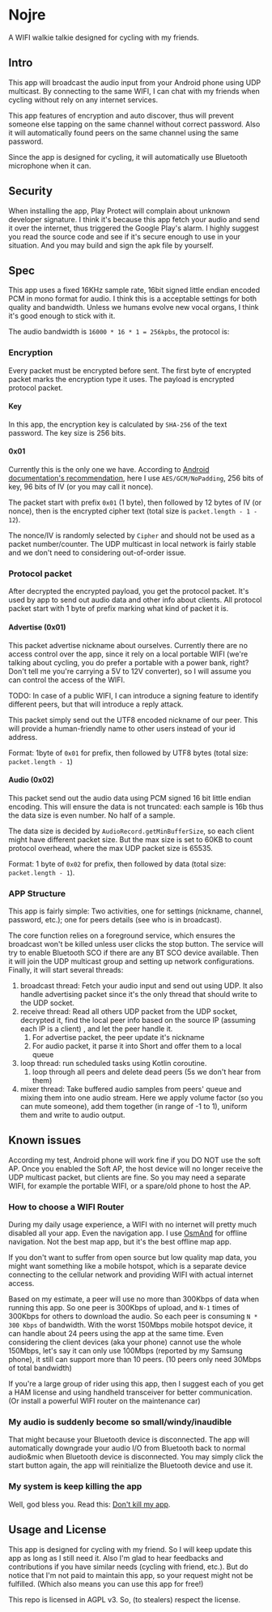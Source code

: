 # Nojre

A WIFI walkie talkie designed for cycling with my friends.

## Intro

This app will broadcast the audio input from your Android phone using UDP multicast. By connecting to the same WIFI, I can chat with my friends when cycling without rely on any internet services.

This app features of encryption and auto discover, thus will prevent someone else tapping on the same channel without correct password. Also it will automatically found peers on the same channel using the same password.

Since the app is designed for cycling, it will automatically use Bluetooth microphone when it can.

## Security

When installing the app, Play Protect will complain about unknown developer signature. I think it's because this app fetch your audio and send it over the internet, thus triggered the Google Play's alarm. I highly suggest you read the source code and see if it's secure enough to use in your situation. And you may build and sign the apk file by yourself.

## Spec

This app uses a fixed 16KHz sample rate, 16bit signed little endian encoded PCM in mono format for audio. I think this is a acceptable settings for both quality and bandwidth. Unless we humans evolve new vocal organs, I think it's good enough to stick with it.

The audio bandwidth is `16000 * 16 * 1 = 256kpbs`, the protocol is:

### Encryption

Every packet must be encrypted before sent. The first byte of encrypted packet marks the encryption type it uses. The payload is encrypted protocol packet.

#### Key

In this app, the encryption key is calculated by `SHA-256` of the text password. The key size is 256 bits.

#### 0x01

Currently this is the only one we have. According to [Android documentation's recommendation](https://developer.android.com/guide/topics/security/cryptography#choose-algorithm), here I use `AES/GCM/NoPadding`, 256 bits of key, 96 bits of IV (or you may call it nonce).

The packet start with prefix `0x01` (1 byte), then followed by 12 bytes of IV (or nonce), then is the encrypted cipher text (total size is `packet.length - 1 - 12`).

The nonce/IV is randomly selected by `Cipher` and should not be used as a packet number/counter. The UDP multicast in local network is fairly stable and we don't need to considering out-of-order issue.

### Protocol packet

After decrypted the encrypted payload, you get the protocol packet. It's used by app to send out audio data and other info about clients. All protocol packet start with 1 byte of prefix marking what kind of packet it is.

#### Advertise (0x01)

This packet advertise nickname about ourselves. Currently there are no access control over the app, since it rely on a local portable WIFI (we're talking about cycling, you do prefer a portable with a power bank, right? Don't tell me you're carrying a 5V to 12V converter), so I will assume you can control the access of the WIFI.

TODO: In case of a public WIFI, I can introduce a signing feature to identify different peers, but that will introduce a reply attack.

This packet simply send out the UTF8 encoded nickname of our peer. This will provide a human-friendly name to other users instead of your id address.

Format: 1byte of `0x01` for prefix, then followed by UTF8 bytes (total size: `packet.length - 1`)

#### Audio (0x02)

This packet send out the audio data using PCM signed 16 bit little endian encoding. This will ensure the data is not truncated: each sample is 16b thus the data size is even number. No half of a sample. 

The data size is decided by `AudioRecord.getMinBufferSize`, so each client might have different packet size. But the max size is set to 60KB to count protocol overhead, where the max UDP packet size is 65535.

Format: 1 byte of `0x02` for prefix, then followed by data (total size: `packet.length - 1`).

### APP Structure

This app is fairly simple: Two activities, one for settings (nickname, channel, password, etc.); one for peers details (see who is in broadcast).

The core function relies on a foreground service, which ensures the broadcast won't be killed unless user clicks the stop button. The service will try to enable Bluetooth SCO if there are any BT SCO device available. Then it will join the UDP multicast group and setting up network configurations. Finally, it will start several threads:

1. broadcast thread: Fetch your audio input and send out using UDP. It also handle advertising packet since it's the only thread that should write to the UDP socket.
2. receive thread: Read all others UDP packet from the UDP socket, decrypted it, find the local peer info based on the source IP (assuming each IP is a client) , and let the peer handle it.
   1. For advertise packet, the peer update it's nickname
   2. For audio packet, it parse it into Short and offer them to a local queue
3. loop thread: run scheduled tasks using Kotlin coroutine.
   1. loop through all peers and delete dead peers (5s we don't hear from them)
4. mixer thread: Take buffered audio samples from peers' queue and mixing them into one audio stream. Here we apply volume factor (so you can mute someone), add them together (in range of -1 to 1), uniform them and write to audio output.

## Known issues

According my test, Android phone will work fine if you DO NOT use the soft AP. Once you enabled the Soft AP, the host device will no longer receive the UDP multicast packet, but clients are fine. So you may need a separate WIFI, for example the portable WIFI, or a spare/old phone to host the AP.

### How to choose a WIFI Router

During my daily usage experience, a WIFI with no internet will pretty much disabled all your app. Even the navigation app. I use [OsmAnd](https://osmand.net) for offline navigation. Not the best map app, but it's the best offline map app.

If you don't want to suffer from open source but low quality map data, you might want something like a mobile hotspot, which is a separate device connecting to the cellular network and providing WIFI with actual internet access.

Based on my estimate, a peer will use no more than 300Kbps of data when running this app. So one peer is 300Kbps of upload, and `N-1` times of 300Kbps for others to download the audio. So each peer is consuming `N * 300 Kbps` of bandwidth. With the worst 150Mbps mobile hotspot device, it can handle about 24 peers using the app at the same time. Even considering the client devices (aka your phone) cannot use the whole 150Mbps, let's say it can only use 100Mbps (reported by my Samsung phone), it still can support more than 10 peers. (10 peers only need 30Mbps of total bandwidth)

If you're a large group of rider using this app, then I suggest each of you get a HAM license and using handheld transceiver for better communication. (Or install a powerful WIFI router on the maintenance car)

### My audio is suddenly become so small/windy/inaudible

That might because your Bluetooth device is disconnected. The app will automatically downgrade your audio I/O from Bluetooth back to normal audio&mic when Bluetooth device is disconnected. You may simply click the start button again, the app will reinitialize the Bluetooth device and use it. 

### My system is keep killing the app

Well, god bless you. Read this: [Don't kill my app](https://dontkillmyapp.com).

## Usage and License

This app is designed for cycling with my friend. So I will keep update this app as long as I still need it. Also I'm glad to hear feedbacks and contributions if you have similar needs (cycling with friend, etc.). But do notice that I'm not paid to maintain this app, so your request might not be fulfilled. (Which also means you can use this app for free!)

This repo is licensed in AGPL v3. So, (to stealers) respect the license.